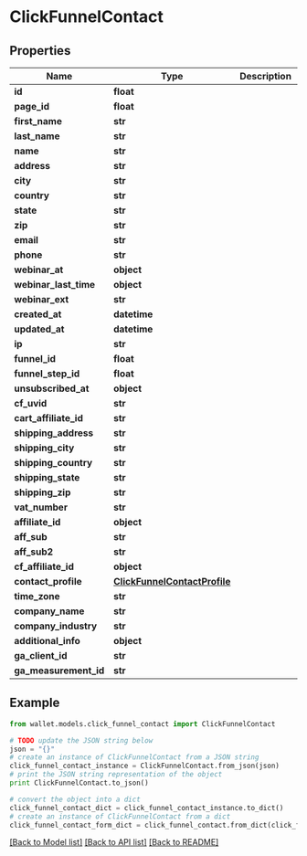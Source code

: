 # ClickFunnelContact


## Properties

Name | Type | Description | Notes
------------ | ------------- | ------------- | -------------
**id** | **float** |  | 
**page_id** | **float** |  | 
**first_name** | **str** |  | 
**last_name** | **str** |  | 
**name** | **str** |  | 
**address** | **str** |  | 
**city** | **str** |  | 
**country** | **str** |  | 
**state** | **str** |  | [optional] 
**zip** | **str** |  | 
**email** | **str** |  | 
**phone** | **str** |  | 
**webinar_at** | **object** |  | [optional] 
**webinar_last_time** | **object** |  | [optional] 
**webinar_ext** | **str** |  | 
**created_at** | **datetime** |  | 
**updated_at** | **datetime** |  | 
**ip** | **str** |  | 
**funnel_id** | **float** |  | 
**funnel_step_id** | **float** |  | 
**unsubscribed_at** | **object** |  | [optional] 
**cf_uvid** | **str** |  | 
**cart_affiliate_id** | **str** |  | 
**shipping_address** | **str** |  | 
**shipping_city** | **str** |  | 
**shipping_country** | **str** |  | 
**shipping_state** | **str** |  | 
**shipping_zip** | **str** |  | 
**vat_number** | **str** |  | 
**affiliate_id** | **object** |  | [optional] 
**aff_sub** | **str** |  | 
**aff_sub2** | **str** |  | 
**cf_affiliate_id** | **object** |  | [optional] 
**contact_profile** | [**ClickFunnelContactProfile**](ClickFunnelContactProfile.md) |  | [optional] 
**time_zone** | **str** |  | [optional] 
**company_name** | **str** |  | 
**company_industry** | **str** |  | 
**additional_info** | **object** |  | [optional] 
**ga_client_id** | **str** |  | [optional] 
**ga_measurement_id** | **str** |  | [optional] 

## Example

```python
from wallet.models.click_funnel_contact import ClickFunnelContact

# TODO update the JSON string below
json = "{}"
# create an instance of ClickFunnelContact from a JSON string
click_funnel_contact_instance = ClickFunnelContact.from_json(json)
# print the JSON string representation of the object
print ClickFunnelContact.to_json()

# convert the object into a dict
click_funnel_contact_dict = click_funnel_contact_instance.to_dict()
# create an instance of ClickFunnelContact from a dict
click_funnel_contact_form_dict = click_funnel_contact.from_dict(click_funnel_contact_dict)
```
[[Back to Model list]](../README.md#documentation-for-models) [[Back to API list]](../README.md#documentation-for-api-endpoints) [[Back to README]](../README.md)


